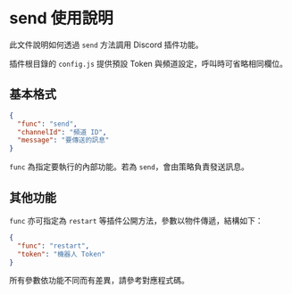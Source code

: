 # send 使用說明

此文件說明如何透過 `send` 方法調用 Discord 插件功能。

插件根目錄的 `config.js` 提供預設 Token 與頻道設定，呼叫時可省略相同欄位。

## 基本格式
```json
{
  "func": "send",
  "channelId": "頻道 ID",
  "message": "要傳送的訊息"
}
```
`func` 為指定要執行的內部功能。若為 `send`，會由策略負責發送訊息。

## 其他功能
`func` 亦可指定為 `restart` 等插件公開方法，參數以物件傳遞，結構如下：
```json
{
  "func": "restart",
  "token": "機器人 Token"
}
```

所有參數依功能不同而有差異，請參考對應程式碼。
